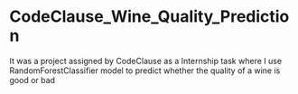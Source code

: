 # CodeClause_Wine_Quality_Prediction
It was a project assigned by CodeClause as a Internship task where I use RandomForestClassifier model to predict whether the quality of a wine is good or bad
